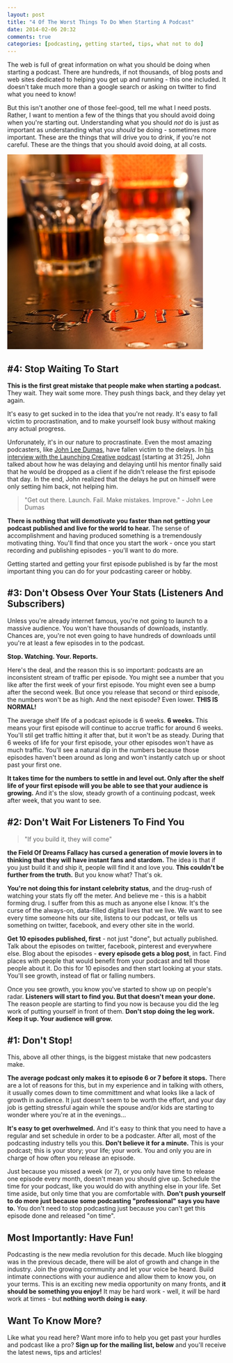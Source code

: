 ```yaml
---
layout: post
title: "4 Of The Worst Things To Do When Starting A Podcast"
date: 2014-02-06 20:32
comments: true
categories: [podcasting, getting started, tips, what not to do]
---
```


The web is full of great information on what you should be doing
when starting a podcast. There are hundreds, if not thousands,
of blog posts and web sites dedicated to helping you get up
and running - this one included. It doesn't take much more than
a google search or asking on twitter to find what you need to
know! 

But this isn't another one of those feel-good, tell me what
I need posts. Rather, I want to mention a few of the things
that you should avoid doing when you're starting out. Understanding
what you should *not* do is just as important as understanding
what you *should* be doing - sometimes more important. These are
the things that will drive you to drink, if you're not careful.
These are the things that you should avoid doing, at all costs.

![](/images/blog_posts/stop_drinking.jpg)

<!-- more -->

## #4: Stop Waiting To Start

**This is the first great mistake that people make when starting
a podcast.** They wait. They wait some more. They push things 
back, and they delay yet again.  

It's easy to get sucked in to
the idea that you're not ready. It's easy to fall victim to
procrastination, and to make yourself look busy without making
any actual progress.

Unforunately, it's in our nature to procrastinate. Even the 
most amazing podcasters, like [John Lee Dumas](http://eofire.com), 
have fallen victim to the delays. In [his interview with the Launching Creative podcast](http://launchingcreative.com/episode-1/)
[starting at 31:25], John talked about how he was delaying and delaying until his
mentor finally said that he would be dropped as a client if he
didn't release the first episode that day. In the end, John
realized that the delays he put on himself were only setting
him back, not helping him. 

> "Get out there. Launch. Fail. Make mistakes. Improve." - John Lee Dumas

**There is nothing that will demotivate
you faster than not getting your podcast published and live
for the world to hear.** The sense of accomplishment and having
produced something is a tremendously motivating thing. You'll
find that once you start the work - once you start recording
and publishing episodes - you'll want to do more. 

Getting started and getting your first episode published is
by far the most important thing you can do for your podcasting
career or hobby.

## #3: Don't Obsess Over Your Stats (Listeners And Subscribers)

Unless you're already internet famous, you're not going to launch
to a massive audience. You won't have thousands of downloads,
instantly. Chances are, you're not even going to have hundreds
of downloads until you're at least a few episodes in to the
podcast. 

**Stop. Watching. Your. Reports.**

Here's the deal, and the reason this is so important: podcasts
are an inconsistent stream of traffic per episode. You might see a
number that you like after the first week of your first episode.
You might even see a bump after the second week. But once you
release that second or third episode, the numbers won't be as high.
And the next episode? Even lower. **THIS IS NORMAL!**

The average shelf life of a podcast episode is 6 weeks. **6
weeks.** This means your first episode will continue to accrue
traffic for around 6 weeks. You'll stil get traffic hitting it
after that, but it won't be as steady. During that 6 weeks of
life for your first episode, your other episodes won't have
as much traffic. You'll see a natural dip in the numbers
because those episodes haven't been around as long and won't
instantly catch up or shoot past your first one. 

**It takes time for the numbers to settle in and level out. 
Only after the shelf life of your first episode will you be able 
to see that your audience is growing.** And it's the slow, steady 
growth of a continuing podcast, week after week, that you want to see.

## #2: Don't Wait For Listeners To Find You

> "If you build it, they will come"

**the Field Of Dreams Fallacy
has cursed a generation of movie lovers in to thinking that
they will have instant fans and stardom.** The idea is that
if you just build it and ship it, people will find it and love
you. **This couldn't be further from the truth.** But you 
know what? That's ok. 

**You're not doing this for instant
celebrity status**, and the drug-rush of watching your stats
fly off the meter. And believe me - this is a habbit forming
drug. I suffer from this as much as anyone else I know. It's
the curse of the always-on, data-filled digital lives that
we live. We want to see every time someone hits our site, listens
to our podcast, or tells us something on twitter, facebook,
and every other site in the world. 

**Get 10 episodes published, first** - not just "done", but
actually published. Talk about the episodes on twitter, facebook,
pinterest and everywhere else. Blog about the episodes - **every
episode gets a blog post**, in fact. Find places with people 
that would benefit from your podcast and tell those 
people about it. Do this for 10 episodes and then 
start looking at your stats. You'll see growth, instead of flat 
or falling numbers. 

Once you see growth, you know you've started to show up on 
people's radar. **Listeners will start to find you. But that 
doesn't mean your done.** The reason people are starting to find
you now is because you did the leg work of putting yourself
in front of them. **Don't stop doing the leg work. Keep it up.
Your audience will grow.**

## #1: Don't Stop!

This, above all other things, is the biggest mistake that new
podcasters make.

**The average podcast only makes it to episode 6 or 7 before it
stops.** There are a lot of reasons for this, but in my
experience and in talking with others, it usually comes down to
time committment and what looks like a lack of growth in
audience. It just doesn't seem to be worth the effort, and
your day job is getting stressful again while the spouse and/or
kids are starting to wonder where you're at in the evenings...

**It's easy to get overhwelmed.** And it's easy to think that
you need to have a regular and set schedule in order to be
a podcaster. After all, most of the podcasting industry tells
you this. **Don't believe it for a minute.** This is your
podcast; this is your story; your life; your work. You and only
you are in charge of how often you release an episode. 

Just because you missed a week (or 7), or you only have time to 
release one episode every month, doesn't mean you should
give up. Schedule the time for your podcast, like you would
do with anything else in your life. Set time aside, but 
only time that you are comfortable with. **Don't push yourself
to do more just because some podcasting "professional"
says you have to.** You don't need to stop podcasting just
because you can't get this episode done and released "on time".

## Most Importantly: Have Fun!

Podcasting is the new media revolution for this decade. Much
like blogging was in the previous decade, there will be alot of
growth and change in the industry. Join the growing community
and let your voice be heard. Build intimate connections with
your audience and allow them to know you, on your terms. This is
an exciting new media opportunity on many fronts, and **it should
be something you enjoy!** It may be hard work - well, it *will*
be hard work at times - but **nothing worth doing is easy**.

## Want To Know More?

Like what you read here? Want more info to help you get past your
hurdles and podcast like a pro? **Sign up for the mailing list,
below** and you'll receive the latest news, tips and articles!
